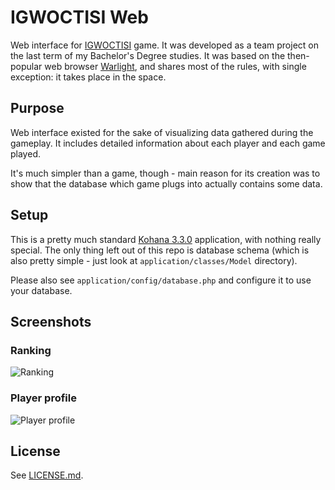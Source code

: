 # IGWOCTISI Web

Web interface for [IGWOCTISI](https://github.com/porke/igwoctisi) game. It was developed as a team project on the last term of my Bachelor's Degree studies. It was based on the then-popular web browser [Warlight](http://warlight.net/), and shares most of the rules, with single exception: it takes place in the space.

## Purpose

Web interface existed for the sake of visualizing data gathered during the gameplay. It includes detailed information about each player and each game played.

It's much simpler than a game, though - main reason for its creation was to show that the database which game plugs into actually contains some data.

## Setup

This is a pretty much standard [Kohana 3.3.0](http://kohanaframework.org/) application, with nothing really special. The only thing left out of this repo is database schema (which is also pretty simple - just look at `application/classes/Model` directory).

Please also see `application/config/database.php` and configure it to use your database.

## Screenshots

### Ranking

![Ranking](https://cloud.githubusercontent.com/assets/2963462/8154235/39ee128e-1338-11e5-82c6-cd5c92d026be.jpeg)

### Player profile

![Player profile](https://cloud.githubusercontent.com/assets/2963462/8154236/3a1acb76-1338-11e5-80a5-214ddd1072ec.jpeg)

## License

See [LICENSE.md](LICENSE.md).

